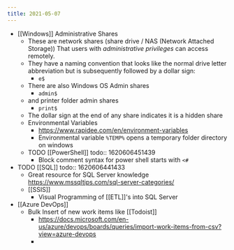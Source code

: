 ```yaml
---
title: 2021-05-07
---
```


- [[Windows]] Administrative Shares
	- These are network shares (share drive / NAS (Network Attached Storage)) That users with _administrative privileges_ can access remotely.
	- They have a naming convention that looks like the normal drive letter abbreviation but is subsequently followed by a dollar sign:
		- `e$`
	- There are also Windows OS Admin shares
		- `admin$`
	- and printer folder admin shares
		- `print$`
	- The dollar sign at the end of any share indicates it is a hidden share
	- Environmental Variables
		- https://www.rapidee.com/en/environment-variables
		- Environmental variable `%TEMP%` opens a temporary folder directory on windows
	- TODO [[PowerShell]] 
	  todo:: 1620606451439
		- Block comment syntax for power shell starts with `<#`
- TODO [[SQL]] 
  todo:: 1620606441433
	- Great resource for SQL Server knowledge https://www.mssqltips.com/sql-server-categories/
	- [[SSIS]]
		- Visual Programming of [[ETL]]'s into SQL Server
- [[Azure DevOps]]
	- Bulk Insert of new work items like [[Todoist]]
		- https://docs.microsoft.com/en-us/azure/devops/boards/queries/import-work-items-from-csv?view=azure-devops
		-